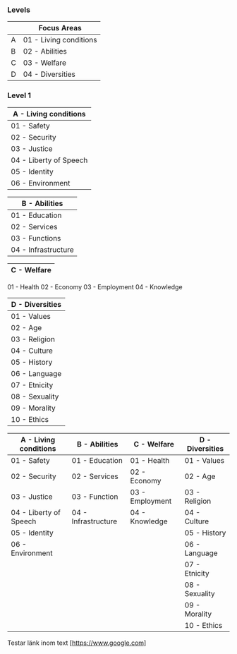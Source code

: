 
### Levels

| |Focus Areas  |
------------  |------------  |
A|01 - Living conditions|
B|02 - Abilities|
C|03 - Welfare|
D|04 - Diversities|

### Level 1
A - Living conditions |
------------  |
01 - Safety|
02 - Security|
03 - Justice|
04 - Liberty of Speech|
05 - Identity|
06 - Environment|

B - Abilities  |
------------  |
01 - Education|
02 - Services|
03 - Functions|
04 - Infrastructure|

C - Welfare  |
------------  |
01 - Health
02 - Economy
03 - Employment
04 - Knowledge

D - Diversities  |
------------  |
01 - Values|
02 - Age|
03 - Religion|
04 - Culture|
05 - History|
06 - Language|
07 - Etnicity|
08 - Sexuality|
09 - Morality|
10 - Ethics|



A - Living conditions | B - Abilities  |  C - Welfare  |  D - Diversities  |
------------  |  ------------  |  ------------  |  ------------  |
01 - Safety | 01 - Education | 01 - Health | 01 - Values| 01 - Education | 01 - Health |
02 - Security | 02 - Services | 02 - Economy |02 - Age|
03 - Justice | 03 - Function | 03 - Employment |03 - Religion|
04 - Liberty of Speech | 04 - Infrastructure | 04 - Knowledge |04 - Culture|
05 - Identity |   |   |05 - History|
06 - Environment |   |   |06 - Language|
 |  |   |   |07 - Etnicity|
 |  |   |   |08 - Sexuality|
 |  |   |   |09 - Morality|
 |  |   |   |10 - Ethics|


Testar länk inom text [https://www.google.com]
